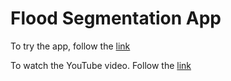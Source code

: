 # Flood Segmentation App

To try the app, follow the [link](https://huggingface.co/spaces/devengqc/flood_segmentation)

To watch the YouTube video. Follow the [link](https://www.youtube.com/watch?v=lxizqRvkZn8&ab_channel=DevenMistry)
